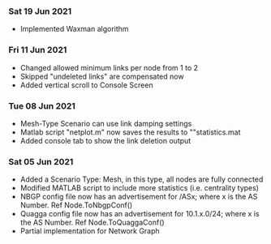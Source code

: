 ﻿### Sat 19 Jun 2021

* Implemented Waxman algorithm

### Fri 11 Jun 2021

* Changed allowed minimum links per node from 1 to 2
* Skipped "undeleted links" are compensated now
* Added vertical scroll to Console Screen


### Tue 08 Jun 2021

* Mesh-Type Scenario can use link damping settings
* Matlab script "netplot.m" now saves the results to ""statistics.mat
* Added console tab to show the link deletion output

### Sat 05 Jun 2021

* Added a Scenario Type: Mesh, in this type, all nodes are fully connected
* Modified MATLAB script to include more statistics (i.e. centrality types)
* NBGP config file now has an advertisement for /ASx; where x is the AS Number. Ref Node.ToNbgpConf()
* Quagga config file now has an advertisement for 10.1.x.0/24; where x is the AS Number. Ref Node.ToQuaggaConf()
* Partial implementation for Network Graph